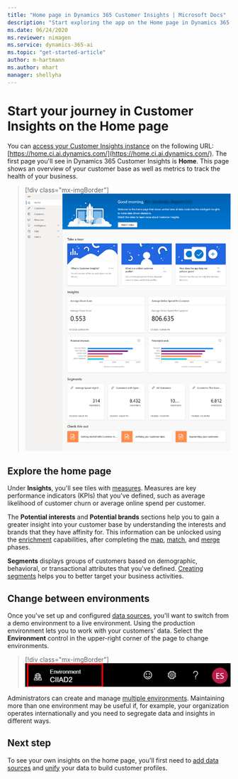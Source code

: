 ```yaml
---
title: "Home page in Dynamics 365 Customer Insights | Microsoft Docs"
description: "Start exploring the app on the Home page in Dynamics 365 Customer Insights."
ms.date: 06/24/2020
ms.reviewer: nimagen
ms.service: dynamics-365-ai
ms.topic: "get-started-article"
author: m-hartmann
ms.author: mhart
manager: shellyha
---
```


# Start your journey in Customer Insights on the Home page

You can [access your Customer Insights instance](https://home.ci.ai.dynamics.com/) on the following URL: [https://home.ci.ai.dynamics.com/](https://home.ci.ai.dynamics.com/).
The first page you'll see in Dynamics 365 Customer Insights is **Home**. This page shows an overview of your customer base as well as metrics to track the health of your business.

> [!div class="mx-imgBorder"] 
> ![Insights on Home page](media/home-page-insights.png "Insights on Home page")

## Explore the home page

Under **Insights**, you'll see tiles with [measures](measures.md). Measures are key performance indicators (KPIs) that you've defined, such as average likelihood of customer churn or average online spend per customer.

The **Potential interests** and **Potential brands** sections help you to gain a greater insight into your customer base by understanding the interests and brands that they have affinity for. This information can be unlocked using the [enrichment](enrichment-microsoft-graph.md) capabilities, after completing the [map](map-entities.md), [match](match-entities.md), and [merge](merge-entities.md) phases.

**Segments** displays groups of customers based on demographic, behavioral, or transactional attributes that you've defined. [Creating segments](segments.md) helps you to better target your business activities.

## Change between environments

Once you've set up and configured [data sources](data-sources.md), you'll want to switch from a demo environment to a live environment. Using the production environment lets you to work with your customers' data. Select the **Environment** control in the upper-right corner of the page to change environments.

> [!div class="mx-imgBorder"] 
> ![Switch environment](media/home-page-environment-switcher.png "Switch environment")

Administrators can create and manage [multiple environments](manage-environments.md). Maintaining more than one environment may be useful if, for example, your organization operates internationally and you need to segregate data and insights in different ways.

## Next step

To see your own insights on the home page, you'll first need to [add data sources](data-sources.md) and [unify](data-unification.md) your data to build customer profiles.
